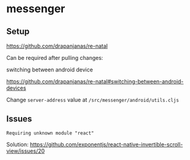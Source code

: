 # messenger

## Setup

https://github.com/drapanjanas/re-natal


Can be required after pulling changes:

switching between android device

https://github.com/drapanjanas/re-natal#switching-between-android-devices


Change `server-address` value at `/src/messenger/android/utils.cljs`

## Issues

`Requiring unknown module "react"`

Solution: https://github.com/exponentjs/react-native-invertible-scroll-view/issues/20
